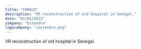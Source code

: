 ```yaml
---
title: "CHNALD"
description: "VR reconstruction of old hospital in Senegal."
date: "01/01/2023"
company: "Extendra"
logocompany: "/extendra.png"
---
```

VR reconstruction of old hospital in Senegal.
